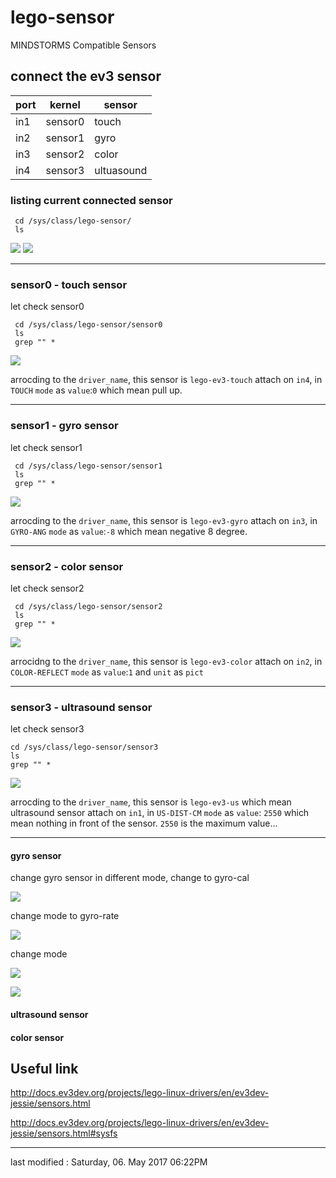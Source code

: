 # lego-sensor

MINDSTORMS Compatible Sensors
     
## connect the ev3 sensor

| port | kernel  | sensor |
|------|---------|--------|
| in1  | sensor0 | touch | 
| in2  | sensor1 | gyro |
| in3  | sensor2 | color |
| in4  | sensor3 | ultuasound |

### listing current connected sensor

     cd /sys/class/lego-sensor/
     ls 

![](./lego-sensor/01-connected-sensor.jpg)
![](./lego-sensor/03-sys-class-lego-sensor.png)

---

### sensor0 - touch sensor

let check  sensor0

     cd /sys/class/lego-sensor/sensor0
     ls
     grep "" *
     
![](./lego-sensor/07-sys-class-lego-sensor-sensor0-in4-ev3--touch.png)

arrocding to the `driver_name`, this sensor is `lego-ev3-touch` attach on `in4`, in `TOUCH` `mode` as `value`:`0` which mean pull up.

---

### sensor1 - gyro sensor

let check sensor1

     cd /sys/class/lego-sensor/sensor1
     ls
     grep "" *
     
![](./lego-sensor/09-sys-class-lego-sensor-sensor1-in3-ev3-gyro.png)

arrocding to the `driver_name`, this sensor is `lego-ev3-gyro` attach on `in3`, in `GYRO-ANG` `mode` as `value`:`-8` which mean negative 8 degree.

---

### sensor2 - color sensor

let check sensor2

     cd /sys/class/lego-sensor/sensor2
     ls
     grep "" *
     
![](./lego-sensor/11-sys-class-lego-sensor-sensor2-ev3-color.png)

arrocidng to the `driver_name`, this sensor is `lego-ev3-color` attach on `in2`, in `COLOR-REFLECT` `mode` as `value`:`1` and `unit` as `pict`

---

### sensor3 - ultrasound sensor

let check sensor3

   
    cd /sys/class/lego-sensor/sensor3
    ls
    grep "" *
    
![](./lego-sensor/13-sys-class-lego-sensor-sensor3-ev3-us.png)

arrocding to the `driver_name`, this sensor is `lego-ev3-us` which mean ultrasound sensor attach on `in1`, in `US-DIST-CM` `mode` as `value`: `2550` which mean nothing in front of the sensor. `2550` is the maximum value...

---

#### gyro sensor

change gyro sensor in different mode, change to gyro-cal

![](/home/alan/Programming/git/EmbeddedSystem-Lego-ev3/picture/lego-sensor/31-sys-class-lego-sensor-gyro-cal.png) 

change mode to gyro-rate

![](/home/alan/Programming/git/EmbeddedSystem-Lego-ev3/picture/lego-sensor/33-sys-class-lego-sensor-gyro-rate.png) 

change mode 

![](/home/alan/Programming/git/EmbeddedSystem-Lego-ev3/picture/lego-sensor/35-sys-class-lego-sensor-gyro-all-01.png) 

![](/home/alan/Programming/git/EmbeddedSystem-Lego-ev3/picture/lego-sensor/37-sys-class-lego-sensor-gyro-all-02.png) 



#### ultrasound sensor

#### color sensor


## Useful link

http://docs.ev3dev.org/projects/lego-linux-drivers/en/ev3dev-jessie/sensors.html

http://docs.ev3dev.org/projects/lego-linux-drivers/en/ev3dev-jessie/sensors.html#sysfs

---

last modified : Saturday, 06. May 2017 06:22PM 

